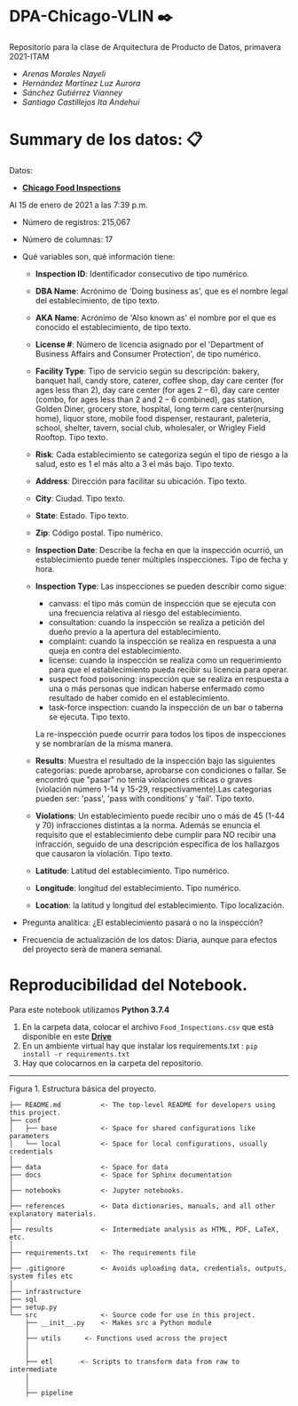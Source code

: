 # DPA-Chicago-VLIN ✒️

Repositorio para la clase de Arquitectura de Producto de Datos, primavera 2021-ITAM

- _Arenas Morales Nayeli_
- _Hernández Martínez Luz Aurora_
- _Sánchez Gutiérrez Vianney_
- _Santiago Castillejos Ita Andehui_

# Summary de los datos: 📋

Datos: 
- [**Chicago Food Inspections**](https://data.cityofchicago.org/Health-Human-Services/Food-Inspections/4ijn-s7e5)

Al 15 de enero de 2021 a las 7:39 p.m.
  - Número de registros: 215,067
  - Número de columnas: 17
  - Qué variables son, qué información tiene:

    - **Inspection ID**: Identificador consecutivo de tipo numérico.

    - **DBA Name**: Acrónimo de 'Doing business as', que es el nombre legal del establecimiento, de tipo texto.

    - **AKA Name**: Acrónimo de 'Also known as' el nombre por el que es conocido el establecimiento, de tipo texto.

    - **License #**: Número de licencia asignado por el 'Department of Business Affairs and Consumer Protection', de tipo numérico.

    - **Facility Type**: Tipo de servicio según su descripción: bakery, banquet hall, candy store, caterer, coffee shop, day care center (for ages less than 2), day care center (for ages 2 – 6), day care center (combo, for ages less than 2 and 2 – 6 combined), gas station, Golden Diner, grocery store, hospital, long term care center(nursing home), liquor store, mobile food dispenser, restaurant, paleteria, school, shelter, tavern, social club, wholesaler, or Wrigley Field Rooftop. Tipo texto.
    
    - **Risk**: Cada establecimiento se categoriza según el tipo de riesgo a la salud, esto es 1 el más alto a 3 el más bajo. Tipo texto.
    - **Address**: Dirección para facilitar su ubicación. Tipo texto.
    - **City**: Ciudad. Tipo texto.
    - **State**: Estado. Tipo texto.
    - **Zip**: Código postal. Tipo numérico.
    - **Inspection Date**: Describe la fecha en que la inspección ocurrió, un establecimiento puede tener múltiples inspecciones. Tipo de fecha y hora. 
    - **Inspection Type**: Las inspecciones se pueden describir como sigue:
        * canvass: el tipo más común de inspección que se ejecuta con una frecuencia relativa al riesgo del establecimiento.
        * consultation: cuando la inspección se realiza a petición del dueño previo a la apertura del establecimiento.
        * complaint: cuando la inspección se realiza en respuesta a una queja en contra del establecimiento.
        * license: cuando la inspección se realiza como un requerimiento para que el establecimiento pueda recibir su licencia para operar.
        * suspect food poisoning: inspección que se realiza en respuesta a una o más personas que indican haberse enfermado como resultado de haber comido en el establecimiento.
        * task-force inspection: cuando la inspección de un bar o taberna se ejecuta. Tipo texto.
      
      La re-inspección puede ocurrir para todos los tipos de inspecciones y se nombrarían de la misma manera.
      
    - **Results**: Muestra el resultado de la inspección bajo las siguientes categorías: puede aprobarse, aprobarse con condiciones o fallar. Se encontró que "pasar" no tenía violaciones críticas o graves (violación número 1-14 y 15-29, respectivamente).Las categorias pueden ser: 'pass', 'pass with conditions' y 'fail'.  Tipo texto.
    - **Violations**: Un establecimiento puede recibir uno o más de 45 (1-44 y 70) infracciones distintas a la norma. Además se enuncia el requisito que el establecimiento debe cumplir para NO recibir una infracción, seguido de una descripción específica de los hallazgos que causaron la violación. Tipo texto.
    - **Latitude**: Latitud del establecimiento. Tipo numérico.
    - **Longitude**: longitud del establecimiento. Tipo numérico.
    - **Location**: la latitud y longitud del establecimiento. Tipo localización.
    
  - Pregunta analítica: ¿El establecimiento pasará o no la inspección?
  - Frecuencia de actualización de los datos: Diaria, aunque para efectos del proyecto serà de manera semanal.
  
# Reproducibilidad del Notebook.

Para este notebook utilizamos **Python 3.7.4**
1. En la carpeta data, colocar el archivo `Food_Inspections.csv` que està disponible en este [**Drive**](https://drive.google.com/file/d/1Pyobds5_o_4wKHbZQTsmzfVd-NszjEQM/view?usp=sharing) 
2. En un ambiente virtual hay que instalar los requirements.txt : `pip install -r requirements.txt`
3. Hay que colocarnos en la carpeta del repositorio.
-----

Figura 1. Estructura básica del proyecto.
  
```  
├── README.md          <- The top-level README for developers using this project.
├── conf
│   ├── base           <- Space for shared configurations like parameters
│   └── local          <- Space for local configurations, usually credentials
│
├── data               <- Space for data
├── docs               <- Space for Sphinx documentation
│
├── notebooks          <- Jupyter notebooks.
│
├── references         <- Data dictionaries, manuals, and all other explanatory materials.
│
├── results            <- Intermediate analysis as HTML, PDF, LaTeX, etc.
│
├── requirements.txt   <- The requirements file
│
├── .gitignore         <- Avoids uploading data, credentials, outputs, system files etc
│
├── infrastructure
├── sql
├── setup.py
└── src                <- Source code for use in this project.
    ├── __init__.py    <- Makes src a Python module
    │
    ├── utils      <- Functions used across the project
    │
    │
    ├── etl       <- Scripts to transform data from raw to intermediate
    │
    │
    ├── pipeline
```
